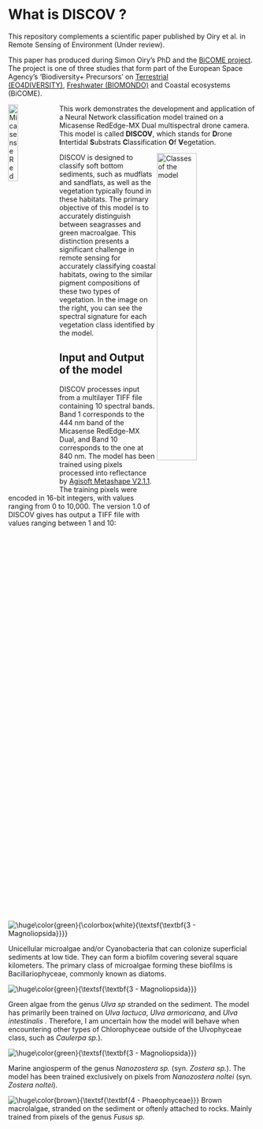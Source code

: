 

# What is DISCOV ?

This repository complements a scientific paper published by Oiry et
al. in Remote Sensing of Environment (Under review).

This paper has produced during Simon Oiry’s PhD and the [BiCOME
project](https://bicome.info). The project is one of three studies that
form part of the European Space Agency’s ‘Biodiversity+ Precursors’
on [Terrestrial
(EO4DIVERSITY)](https://www.eo4diversity.info/), [Freshwater
(BIOMONDO)](https://www.biomondo.info/) and Coastal ecosystems (BiCOME).

<img src="Data/figs/Micasense_Dual_MX.png" align="left" width="20%" title="Micasense RedEdge-MX Dual">

This work demonstrates the development and application of a Neural
Network classification model trained on a Micasense RedEdge-MX Dual
multispectral drone camera. This model is called **DISCOV**, which
stands for **D**rone **I**ntertidal **S**ubstrats **C**lassification
**O**f **V**egetation.

<img src="Data/figs/Figure2.jpg" width="40%" align="right"
title="Classes of the model">

DISCOV is designed to classify soft bottom sediments, such as mudflats
and sandflats, as well as the vegetation typically found in these
habitats. The primary objective of this model is to accurately
distinguish between seagrasses and green macroalgae. This distinction
presents a significant challenge in remote sensing for accurately
classifying coastal habitats, owing to the similar pigment compositions
of these two types of vegetation. In the image on the right, you can see
the spectral signature for each vegetation class identified by the
model.

## Input and Output of the model

DISCOV processes input from a multilayer TIFF file containing 10
spectral bands. Band 1 corresponds to the 444 nm band of the Micasense
RedEdge-MX Dual, and Band 10 corresponds to the one at 840 nm. The model
has been trained using pixels processed into reflectance by [Agisoft
Metashape V2.1.1](https://www.agisoft.com). The training pixels were
encoded in 16-bit integers, with values ranging from 0 to 10,000. The
version 1.0 of DISCOV gives has output a TIFF file with values ranging
between 1 and 10:

![\huge\color{green}{\colorbox{white}{\textsf{\textbf{3 - Magnoliopsida}}}}](https://latex.codecogs.com/png.image?%5Cbg_black&space;%5Chuge%5Ccolor%7Bgreen%7D%7B%5Ccolorbox%7Bwhite%7D%7B%5Ctextsf%7B%5Ctextbf%7B3%20-%20Magnoliopsida%7D%7D%7D%7D "\huge\color{green}{\colorbox{white}{\textsf{\textbf{3 - Magnoliopsida}}}}")

Unicellular microalgae and/or Cyanobacteria that can colonize
superficial sediments at low tide. They can form a biofilm covering
several square kilometers. The primary class of microalgae forming these
biofilms is Bacillariophyceae, commonly known as diatoms.

![\huge\color{green}{\textsf{\textbf{3 - Magnoliopsida}}}](https://latex.codecogs.com/png.image?%5Cbg_black&space;%5Chuge%5Ccolor%7Bgreen%7D%7B%5Ctextsf%7B%5Ctextbf%7B3%20-%20Magnoliopsida%7D%7D%7D "\huge\color{green}{\textsf{\textbf{3 - Magnoliopsida}}}")

Green algae from the genus *Ulva sp* stranded on the sediment. The model
has primarily been trained on *Ulva lactuca*, *Ulva armoricana*, and
*Ulva intestinalis* . Therefore, I am uncertain how the model will
behave when encountering other types of Chlorophyceae outside of the
Ulvophyceae class, such as *Caulerpa sp.*).

![\huge\color{green}{\textsf{\textbf{3 - Magnoliopsida}}}](https://latex.codecogs.com/png.image?%5Cbg_black&space;%5Chuge%5Ccolor%7Bgreen%7D%7B%5Ctextsf%7B%5Ctextbf%7B3%20-%20Magnoliopsida%7D%7D%7D "\huge\color{green}{\textsf{\textbf{3 - Magnoliopsida}}}")

Marine angiosperm of the genus *Nanozostera sp.* (syn. *Zostera sp.*).
The model has been trained exclusively on pixels from *Nanozostera
noltei* (syn. *Zostera noltei*).

![\huge\color{brown}{\textsf{\textbf{4 - Phaeophyceae}}}](https://latex.codecogs.com/png.image?%5Cbg_black&space;%5Chuge%5Ccolor%7Bbrown%7D%7B%5Ctextsf%7B%5Ctextbf%7B4%20-%20Phaeophyceae%7D%7D%7D "\huge\color{brown}{\textsf{\textbf{4 - Phaeophyceae}}}")
Brown macrolalgae, stranded on the sediment or oftenly attached to
rocks. Mainly trained from pixels of the genus *Fusus sp.*
